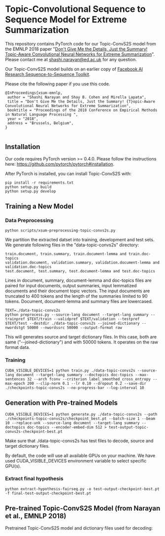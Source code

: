# Topic-Convolutional Sequence to Sequence Model for Extreme Summarization

This repository contains PyTorch code for our Topic-ConvS2S model from the EMNLP 2018 paper "[Don't Give Me the Details, Just the Summary! Topic-Aware Convolutional Neural Networks for Extreme Summarization](https://arxiv.org/abs/1808.08745)". Please contact me at shashi.narayan@ed.ac.uk for any question.

Our Topic-ConvS2S model builds on an earlier copy of [Facebook AI Research Sequence-to-Sequence Toolkit](https://github.com/pytorch/fairseq). 

Please cite the following paper if you use this code.

```
@InProceedings{xsum-emnlp,
 author = "Shashi Narayan and Shay B. Cohen and Mirella Lapata",
 title = "Don't Give Me the Details, Just the Summary! {T}opic-Aware Convolutional Neural Networks for Extreme Summarization",
 booktitle = "Proceedings of the 2018 Conference on Empirical Methods in Natural Language Processing ",
 year = "2018",
 address = "Brussels, Belgium",
}
	
```

## Installation

Our code requires PyTorch version >= 0.4.0. Please follow the instructions here: https://github.com/pytorch/pytorch#installation.

After PyTorch is installed, you can install Topic-ConvS2S with:
```
pip install -r requirements.txt
python setup.py build
python setup.py develop
```

## Training a New Model

### Data Preprocessing

```
python scripts/xsum-preprocessing-topic-convs2s.py
````
We partition the extracted datset into training, development and test sets. We generate following files in the "data-topic-convs2s" directory:

```
train.document, train.summary, train.document-lemma and train.doc-topics
validation.document, validation.summary, validation.document-lemma and validation.doc-topics
test.document, test.summary, test.document-lemma and test.doc-topics
```

Lines in document, summary, document-lemma and doc-topics files are paired for input documents, output summaries, input lemmatized documents and their document topic vectors. The input documents are truncated to 400 tokens and the length of the summaries limited to 90 tokens. Document, document-lemma and summary files are lowercased.

```
TEXT=./data-topic-convs2s
python preprocess.py --source-lang document --target-lang summary --trainpref $TEXT/train --validpref $TEXT/validation --testpref $TEXT/test --destdir ./data-topic-convs2s --joined-dictionary --nwordstgt 50000 --nwordssrc 50000 --output-format raw
```

This will generates source and target dictionary files. In this case, both are same ("--joined-dictionary") and with 50000 tokens. It operates on the raw format data.

### Training

```
CUDA_VISIBLE_DEVICES=1 python train.py ./data-topic-convs2s --source-lang document --target-lang summary --doctopics doc-topics --max-sentences 32 --arch fconv --criterion label_smoothed_cross_entropy --max-epoch 200 --clip-norm 0.1 --lr 0.10 --dropout 0.2 --save-dir ./checkpoints-topic-convs2s --no-progress-bar --log-interval 10
```

## Generation with Pre-trained Models

```
CUDA_VISIBLE_DEVICES=1 python generate.py ./data-topic-convs2s --path ./checkpoints-topic-convs2s/checkpoint_best.pt --batch-size 1 --beam 10 --replace-unk --source-lang document --target-lang summary --doctopics doc-topics --encoder-embed-dim 512 > test-output-topic-convs2s-checkpoint-best.pt 
```

Make sure that ./data-topic-convs2s has test files to decode, source and target dictionary files.

By default, the code will use all available GPUs on your machine. We have used CUDA_VISIBLE_DEVICES environment variable to select specific GPU(s).

### Extract final hypothesis

```
python extract-hypothesis-fairseq.py -o test-output-checkpoint-best.pt -f final-test-output-checkpoint-best.pt
```

## Pre-trained Topic-ConvS2S Model (from Narayan et al., EMNLP 2018)

Pretrained Topic-ConvS2S model and dictionary files used for decoding:  
